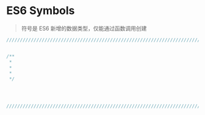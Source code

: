 # ES6 Symbols

> 符号是 ES6 新增的数据类型，仅能通过函数调用创建

``` javascript
///////////////////////////////////////////////////////////////////////////////////////////////////////////////////////


/**
 * 
 * 
 * 
 */




///////////////////////////////////////////////////////////////////////////////////////////////////////////////////////
```